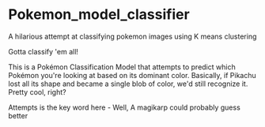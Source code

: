 # Pokemon_model_classifier
A hilarious attempt at classifying pokemon images using K means clustering

Gotta classify 'em all!

This is a Pokémon Classification Model that attempts to predict which Pokémon you're looking at based on its dominant color. Basically, if Pikachu lost all its shape and became a single blob of color, we'd still recognize it. Pretty cool, right?

Attempts is the key word here - Well, A magikarp could probably guess better

